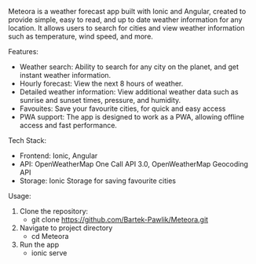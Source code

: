 Meteora is a weather forecast app built with Ionic and Angular, created to provide simple, easy to read, and up to date weather information for any location.
It allows users to search for cities and view weather information such as temperature, wind speed, and more.

Features: 

- Weather search: Ability to search for any city on the planet, and get instant weather information.
- Hourly forecast: View the next 8 hours of weather.
- Detailed weather information: View additional weather data such as sunrise and sunset times, pressure, and humidity.
- Favouites: Save your favourite cities, for quick and easy access
- PWA support: The app is designed to work as a PWA, allowing offline access and fast performance.

Tech Stack: 
- Frontend: Ionic, Angular
- API: OpenWeatherMap One Call API 3.0, OpenWeatherMap Geocoding API
- Storage: Ionic Storage for saving favourite cities

Usage: 

1. Clone the repository:
    - git clone https://github.com/Bartek-Pawlik/Meteora.git
2. Navigate to project directory
    - cd Meteora
3. Run the app
    - ionic serve
  
      

